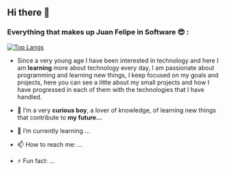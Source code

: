 ## Hi there 👋

### Everything that makes up Juan Felipe in Software 😎 : 

[![Top Langs](https://github-readme-stats.vercel.app/api/top-langs/?username=JFOZ1010&layout=compact)](https://github.com/JFOZ1010/github-readme-stats)

- Since a very young age I have been interested in technology and here I am **learning** more about technology every day, I am passionate about programming and learning new things, I keep focused on my goals and projects, here you can see a little about my small projects and how I have progressed in each of them with the technologies that I have handled.

- 🔭 I’m a very **curious boy**, a lover of knowledge, of learning new things that contribute to **my future...**
- 🌱 I’m currently learning ...
- 📫 How to reach me: ...

- ⚡ Fun fact: ...

